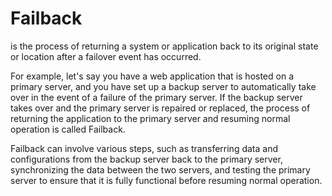 # Failback
is the process of returning a system or application back to its original state or location after a failover event has occurred. 

For example, let's say you have a web application that is hosted on a primary server, and you have set up a backup server to automatically take over in the event of a failure of the primary server. If the backup server takes over and the primary server is repaired or replaced, the process of returning the application to the primary server and resuming normal operation is called Failback.

Failback can involve various steps, such as transferring data and configurations from the backup server back to the primary server, synchronizing the data between the two servers, and testing the primary server to ensure that it is fully functional before resuming normal operation.